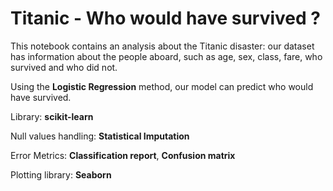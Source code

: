 # Titanic - Who would have survived ?

This notebook contains an analysis about the Titanic disaster: our dataset has information about the people aboard, such as age, sex, class, fare, who survived and who did not.

Using the **Logistic Regression** method, our model can predict who would have survived.


Library: **scikit-learn**

Null values handling: **Statistical Imputation**

Error Metrics: **Classification report**, **Confusion matrix**

Plotting library: **Seaborn**
